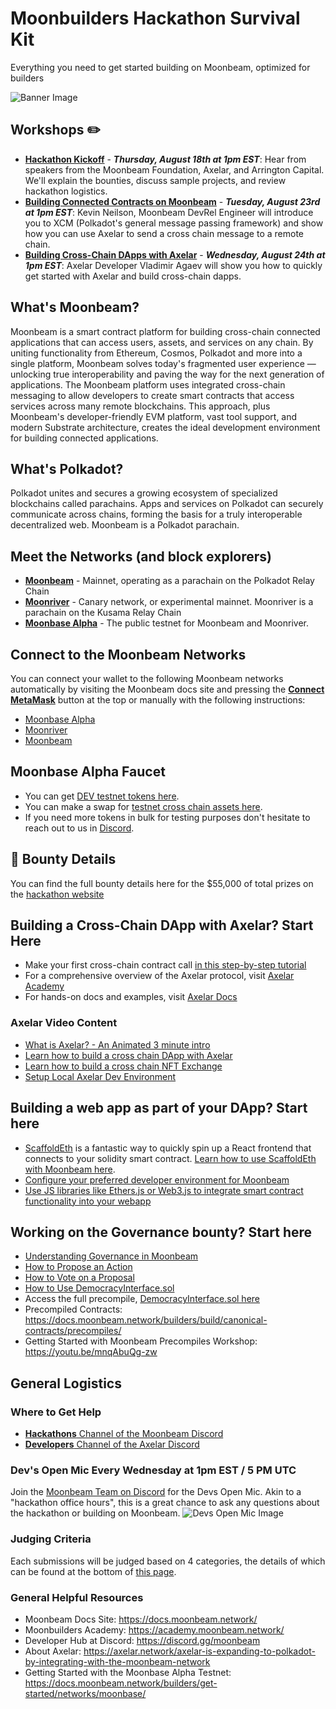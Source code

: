 # Moonbuilders Hackathon Survival Kit
Everything you need to get started building on Moonbeam, optimized for builders

![Banner Image](https://i.ibb.co/gSKvv9F/Events-banners-3.png)

## Workshops ✏️
* **[Hackathon Kickoff](https://www.crowdcast.io/e/connected-contracts/1)** - ***Thursday, August 18th at 1pm EST***: Hear from speakers from the Moonbeam Foundation, Axelar, and Arrington Capital. We'll explain the bounties, discuss sample projects, and review hackathon logistics. 
* **[Building Connected Contracts on Moonbeam](https://www.crowdcast.io/e/connected-contracts/2)** - ***Tuesday, August 23rd at 1pm EST***: Kevin Neilson, Moonbeam DevRel Engineer will introduce you to XCM (Polkadot's general message passing framework) and show how you can use Axelar to send a cross chain message to a remote chain.
* **[Building Cross-Chain DApps with Axelar](https://www.crowdcast.io/e/connected-contracts/3)** - ***Wednesday, August 24th at 1pm EST***: Axelar Developer Vladimir Agaev will show you how to quickly get started with Axelar and build cross-chain dapps.
 

## What's Moonbeam?
Moonbeam is a smart contract platform for building cross-chain connected applications that can access users, assets, and services on any chain. By uniting functionality from Ethereum, Cosmos, Polkadot and more into a single platform, Moonbeam solves today's fragmented user experience — unlocking true interoperability and paving the way for the next generation of applications. The Moonbeam platform uses integrated cross-chain messaging to allow developers to create smart contracts that access services across many remote blockchains. This approach, plus Moonbeam's developer-friendly EVM platform, vast tool support, and modern Substrate architecture, creates the ideal development environment for building connected applications.

## What's Polkadot?
Polkadot unites and secures a growing ecosystem of specialized blockchains called parachains. Apps and services on Polkadot can securely communicate across chains, forming the basis for a truly interoperable decentralized web. Moonbeam is a Polkadot parachain. 

## Meet the Networks (and block explorers)
* **<a href="https://moonscan.io/" target="_blank">Moonbeam</a>** - Mainnet, operating as a parachain on the Polkadot Relay Chain
* **<a href="https://moonriver.moonscan.io/" target="_blank">Moonriver</a>** - Canary network, or experimental mainnet. Moonriver is a parachain on the Kusama Relay Chain
* **<a href="https://moonbase.moonscan.io/" target="_blank">Moonbase Alpha</a>** - The public testnet for Moonbeam and Moonriver. 

## Connect to the Moonbeam Networks
You can connect your wallet to the following Moonbeam networks automatically by visiting the Moonbeam docs site and pressing the **[Connect MetaMask](https://docs.moonbeam.network/)** button at the top or manually with the following instructions:
* [Moonbase Alpha](https://docs.moonbeam.network/builders/get-started/networks/moonbase/)
* [Moonriver](https://docs.moonbeam.network/builders/get-started/networks/moonriver/)
* [Moonbeam](https://docs.moonbeam.network/builders/get-started/networks/moonbeam/)

## Moonbase Alpha Faucet
* You can get [DEV testnet tokens here](https://apps.moonbeam.network/moonbase-alpha/faucet/).
* You can make a swap for [testnet cross chain assets here](https://moonbeam-swap.netlify.app/#/swap).
* If you need more tokens in bulk for testing purposes don't hesitate to reach out to us in [Discord](https://discord.gg/moonbeam).

## 🎥 Bounty Details
You can find the full bounty details here for the $55,000 of total prizes on the [hackathon website](https://moonbeam.devpost.com/details/category-details)

## Building a Cross-Chain DApp with Axelar? Start Here
* Make your first cross-chain contract call [in this step-by-step tutorial](https://moonbeam.network/blog/connected-contracts-axelar/)
* For a comprehensive overview of the Axelar protocol, visit [Axelar Academy](https://axelar.academy/ecosystem/introduction-to-axelar/)
* For hands-on docs and examples, visit [Axelar Docs](https://docs.axelar.dev/dev/intro)

### Axelar Video Content
* [What is Axelar? - An Animated 3 minute intro](https://www.youtube.com/watch?v=Fz3FSCfj-d0&ab_channel=Axelar)
* [Learn how to build a cross chain DApp with Axelar](https://www.youtube.com/watch?v=e1a41UZdBZ0&ab_channel=Axelar)
* [Learn how to build a cross chain NFT Exchange](https://youtu.be/IHCb_pcc1Js)
* [Setup Local Axelar Dev Environment](https://www.youtube.com/watch?v=PWXmsP_a-ck&ab_channel=Axelar)

## Building a web app as part of your DApp? Start here 
* [ScaffoldEth](https://github.com/scaffold-eth/scaffold-eth) is a fantastic way to quickly spin up a React frontend that connects to your solidity smart contract. [Learn how to use ScaffoldEth with Moonbeam here](https://docs.moonbeam.network/builders/build/eth-api/dev-env/scaffold-eth/). 
* [Configure your preferred developer environment for Moonbeam](https://docs.moonbeam.network/builders/build/eth-api/dev-env/)
* [Use JS libraries like Ethers.js or Web3.js to integrate smart contract functionality into your webapp](https://docs.moonbeam.network/builders/build/eth-api/libraries/)

## Working on the Governance bounty? Start here
* [Understanding Governance in Moonbeam](https://docs.moonbeam.network/learn/features/governance/)
* [How to Propose an Action](https://docs.moonbeam.network/tokens/governance/proposals/)
* [How to Vote on a Proposal](https://docs.moonbeam.network/tokens/governance/voting/)
* [How to Use DemocracyInterface.sol](https://docs.moonbeam.network/builders/pallets-precompiles/precompiles/democracy/)
* Access the full precompile, [DemocracyInterface.sol here](https://github.com/PureStake/moonbeam/blob/master/precompiles/pallet-democracy/DemocracyInterface.sol)
* Precompiled Contracts: https://docs.moonbeam.network/builders/build/canonical-contracts/precompiles/
* Getting Started with Moonbeam Precompiles Workshop: https://youtu.be/mnqAbuQg-zw

## General Logistics

### Where to Get Help
* [**Hackathons** Channel of the Moonbeam Discord](https://discord.gg/moonbeam)
* [**Developers** Channel of the Axelar Discord](https://discord.gg/jwDbjqd9Sh) 

### Dev's Open Mic Every Wednesday at 1pm EST / 5 PM UTC 
Join the [Moonbeam Team on Discord](https://discord.gg/moonbeam) for the Devs Open Mic. Akin to a "hackathon office hours", this is a great chance to ask any questions about the hackathon or building on Moonbeam.
![Devs Open Mic Image](https://i.ibb.co/QPRLFPT/2.png)

### Judging Criteria
Each submissions will be judged based on 4 categories, the details of which can be found at the bottom of [this page](https://moonbeam.devpost.com/).

### General Helpful Resources
* Moonbeam Docs Site: https://docs.moonbeam.network/ 
* Moonbuilders Academy: https://academy.moonbeam.network/ 
* Developer Hub at Discord: https://discord.gg/moonbeam
* About Axelar: https://axelar.network/axelar-is-expanding-to-polkadot-by-integrating-with-the-moonbeam-network
* Getting Started with the Moonbase Alpha Testnet: https://docs.moonbeam.network/builders/get-started/networks/moonbase/
